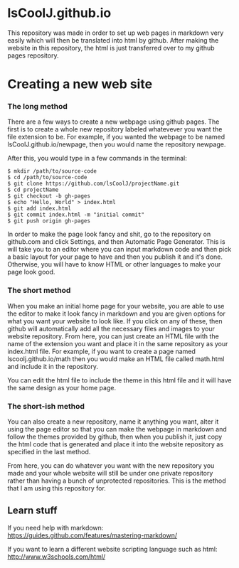 # lsCoolJ.github.io

This repository was made in order to set up web pages in markdown very easily which will then be translated into html by github.
After making the website in this repository, the html is just transferred over to my github pages repository.

# Creating a new web site
### The long method
There are a few ways to create a new webpage using github pages. The first is to create a whole new repository labeled whatevever you want the file extension to be. For example, if you wanted the webpage to be named lsCoolJ.github.io/newpage, then you would name the repository newpage.

After this, you would type in a few commands in the terminal:
```
$ mkdir /path/to/source-code
$ cd /path/to/source-code
$ git clone https://github.com/lsCoolJ/projectName.git
$ cd projectName
$ git checkout -b gh-pages
$ echo "Hello, World" > index.html
$ git add index.html
$ git commit index.html -m "initial commit"
$ git push origin gh-pages
```

In order to make the page look fancy and shit, go to the repository on github.com and click Settings, and then Automatic Page Generator. This is will take you to an editor where you can input markdown code and then pick a basic layout for your page to have and then you publish it and it's done. Otherwise, you will have to know HTML or other languages to make your page look good.

### The short method
When you make an initial home page for your website, you are able to use the editor to make it look fancy in markdown and you are given options for what you want your website to look like. If you click on any of these, then github will automatically add all the necessary files and images to your website repository. From here, you can just create an HTML file with the name of the extension you want and place it in the same repository as your index.html file. For example, if you want to create a page named lscoolj.github.io/math then you would make an HTML file called math.html and include it in the repository.

You can edit the html file to include the theme in this html file and it will have the same design as your home page.

### The short-ish method

You can also create a new repository, name it anything you want, alter it using the page editor so that you can make the webpage in markdown and follow the themes provided by github, then when you publish it, just copy the html code that is generated and place it into the website repository as specified in the last method.

From here, you can do whatever you want with the new repository you made and your whole website will still be under one private repository rather than having a bunch of unprotected repositories.
This is the method that I am using this repository for.

## Learn stuff
If you need help with markdown: https://guides.github.com/features/mastering-markdown/

If you want to learn a different website scripting language such as html: http://www.w3schools.com/html/


